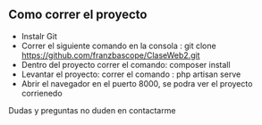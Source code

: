 
## Como correr el proyecto

- Instalr Git
- Correr el siguiente comando en la consola : git clone https://github.com/franzbascope/ClaseWeb2.git
- Dentro del proyecto correr el comando: composer install
- Levantar el proyecto: correr el comando : php artisan serve
- Abrir el navegador en el puerto 8000, se podra ver el proyecto corrienedo

Dudas y preguntas no duden en contactarme
